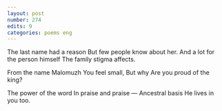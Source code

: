 ```yaml
---
layout: post
number: 274
edits: 9
categories: poems eng
---
```


The last name had a reason
But few people know about her.
And a lot for the person himself
The family stigma affects.

From the name Malomuzh
You feel small,
But why
Are you proud of the king?

The power of the word
In praise and praise —
Ancestral basis 
He lives in you too.
